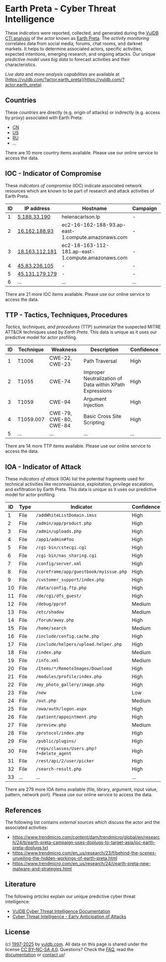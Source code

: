 # Earth Preta - Cyber Threat Intelligence

These _indicators_ were reported, collected, and generated during the [VulDB CTI analysis](https://vuldb.com/?kb.cti) of the actor known as [Earth Preta](https://vuldb.com/?actor.earth_preta). The _activity monitoring_ correlates data from social media, forums, chat rooms, and darknet markets. It helps to determine associated actors, specific activities, expected intentions, emerging research, and ongoing attacks. Our unique _predictive model_ uses _big data_ to forecast activities and their characteristics.

_Live data_ and more _analysis capabilities_ are available at [https://vuldb.com/?actor.earth_preta](https://vuldb.com/?actor.earth_preta)

## Countries

These _countries_ are directly (e.g. origin of attacks) or indirectly (e.g. access by proxy) associated with Earth Preta:

* [CN](https://vuldb.com/?country.cn)
* [US](https://vuldb.com/?country.us)
* [RU](https://vuldb.com/?country.ru)
* ...

There are 10 more country items available. Please use our online service to access the data.

## IOC - Indicator of Compromise

These _indicators of compromise_ (IOC) indicate associated network resources which are known to be part of research and attack activities of Earth Preta.

ID | IP address | Hostname | Campaign | Confidence
-- | ---------- | -------- | -------- | ----------
1 | [5.188.33.190](https://vuldb.com/?ip.5.188.33.190) | helenacarlson.lp | - | High
2 | [16.162.188.93](https://vuldb.com/?ip.16.162.188.93) | ec2-16-162-188-93.ap-east-1.compute.amazonaws.com | - | Medium
3 | [18.163.112.181](https://vuldb.com/?ip.18.163.112.181) | ec2-18-163-112-181.ap-east-1.compute.amazonaws.com | - | Medium
4 | [45.83.236.105](https://vuldb.com/?ip.45.83.236.105) | - | - | High
5 | [45.131.179.179](https://vuldb.com/?ip.45.131.179.179) | - | - | High
6 | ... | ... | ... | ...

There are 21 more IOC items available. Please use our online service to access the data.

## TTP - Tactics, Techniques, Procedures

_Tactics, techniques, and procedures_ (TTP) summarize the suspected MITRE ATT&CK techniques used by _Earth Preta_. This data is unique as it uses our predictive model for actor profiling.

ID | Technique | Weakness | Description | Confidence
-- | --------- | -------- | ----------- | ----------
1 | T1006 | CWE-22, CWE-23 | Path Traversal | High
2 | T1055 | CWE-74 | Improper Neutralization of Data within XPath Expressions | High
3 | T1059 | CWE-94 | Argument Injection | High
4 | T1059.007 | CWE-79, CWE-80, CWE-84 | Basic Cross Site Scripting | High
5 | ... | ... | ... | ...

There are 14 more TTP items available. Please use our online service to access the data.

## IOA - Indicator of Attack

These _indicators of attack_ (IOA) list the potential fragments used for technical activities like reconnaissance, exploitation, privilege escalation, and exfiltration by Earth Preta. This data is unique as it uses our predictive model for actor profiling.

ID | Type | Indicator | Confidence
-- | ---- | --------- | ----------
1 | File | `/addWhiteListDomain.imss` | High
2 | File | `/admin/app/product.php` | High
3 | File | `/admin/uploads.php` | High
4 | File | `/app1/admin#foo` | High
5 | File | `/cgi-bin/cstecgi.cgi` | High
6 | File | `/cgi-bin/nas_sharing.cgi` | High
7 | File | `/config/server.xml` | High
8 | File | `/coreframe/app/guestbook/myissue.php` | High
9 | File | `/customer_support/index.php` | High
10 | File | `/data/config.ftp.php` | High
11 | File | `/de/cgi/dfs_guest/` | High
12 | File | `/debug/pprof` | Medium
13 | File | `/etc/shadow` | Medium
14 | File | `/forum/away.php` | High
15 | File | `/home/search` | Medium
16 | File | `/include/config.cache.php` | High
17 | File | `/include/helpers/upload.helper.php` | High
18 | File | `/index.php` | Medium
19 | File | `/info.xml` | Medium
20 | File | `/Items/*/RemoteImages/Download` | High
21 | File | `/modules/profile/index.php` | High
22 | File | `/my_photo_gallery/image.php` | High
23 | File | `/new` | Low
24 | File | `/out.php` | Medium
25 | File | `/owa/auth/logon.aspx` | High
26 | File | `/patient/appointment.php` | High
27 | File | `/preview.php` | Medium
28 | File | `/protocol/index.php` | High
29 | File | `/public/plugins/` | High
30 | File | `/reps/classes/Users.php?f=delete_agent` | High
31 | File | `/rest/api/2/user/picker` | High
32 | File | `/search-result.php` | High
33 | ... | ... | ...

There are 279 more IOA items available (file, library, argument, input value, pattern, network port). Please use our online service to access the data.

## References

The following list contains _external sources_ which discuss the actor and the associated activities:

* https://www.trendmicro.com/content/dam/trendmicro/global/en/research/24/b/earth-preta-campaign-uses-doplugs-to-target-asia/ioc-earth-preta-doplugs.txt
* https://www.trendmicro.com/en_us/research/23/f/behind-the-scenes-unveiling-the-hidden-workings-of-earth-preta.html
* https://www.trendmicro.com/en_us/research/24/i/earth-preta-new-malware-and-strategies.html

## Literature

The following _articles_ explain our unique predictive cyber threat intelligence:

* [VulDB Cyber Threat Intelligence Documentation](https://vuldb.com/?kb.cti)
* [Cyber Threat Intelligence - Early Anticipation of Attacks](https://www.scip.ch/en/?labs.20201022)

## License

(c) [1997-2025](https://vuldb.com/?kb.changelog) by [vuldb.com](https://vuldb.com/?kb.about). All data on this page is shared under the license [CC BY-NC-SA 4.0](https://creativecommons.org/licenses/by-nc-sa/4.0/). Questions? Check the [FAQ](https://vuldb.com/?kb.faq), read the [documentation](https://vuldb.com/?kb) or [contact us](https://vuldb.com/?contact)!

